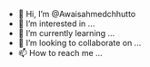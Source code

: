 - 👋 Hi, I’m @Awaisahmedchhutto
- 👀 I’m interested in ...
- 🌱 I’m currently learning ...
- 💞️ I’m looking to collaborate on ...
- 📫 How to reach me ...

<!---
Awaisahmedchhutto/Awaisahmedchhutto is a ✨ special ✨ repository because its `README.md` (this file) appears on your GitHub profile.
You can click the Preview link to take a look at your changes.
--->
